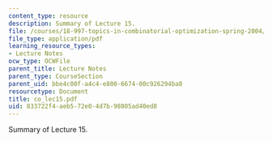 ```yaml
---
content_type: resource
description: Summary of Lecture 15.
file: /courses/18-997-topics-in-combinatorial-optimization-spring-2004/833722f4aeb572e04d7b98805ad40ed8_co_lec15.pdf
file_type: application/pdf
learning_resource_types:
- Lecture Notes
ocw_type: OCWFile
parent_title: Lecture Notes
parent_type: CourseSection
parent_uid: bbe4c00f-a4c4-e800-6674-00c926294ba8
resourcetype: Document
title: co_lec15.pdf
uid: 833722f4-aeb5-72e0-4d7b-98805ad40ed8
---
```

Summary of Lecture 15.

